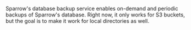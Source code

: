 Sparrow's database backup service enables on-demand and periodic backups
of Sparrow's database. Right now, it only works for S3 buckets, but the
goal is to make it work for local directories as well.